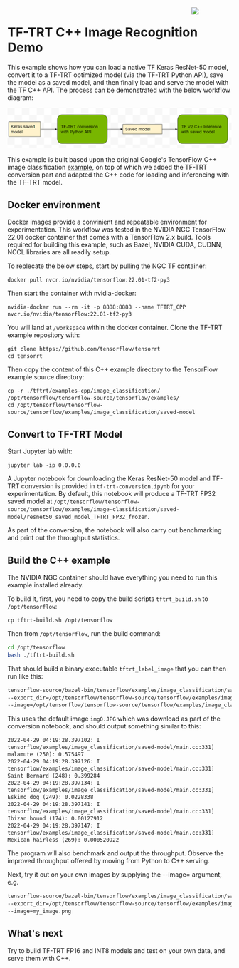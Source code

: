<!-- #region -->
<img src="https://developer.download.nvidia.com//notebooks/dlsw-notebooks/tftrt_cpp_saved-model/nvidia_logo.png" style="width: 90px; float: right;">


# TF-TRT C++ Image Recognition Demo

This example shows how you can load a native TF Keras ResNet-50 model, convert it to a TF-TRT optimized model (via the TF-TRT Python API), save the model as a saved model, and then finally load and serve the model with the TF C++ API. The process can be demonstrated with the below workflow diagram:


![TF-TRT C++ Inference workflow](TF-TRT_CPP_inference_saved_model.png "TF-TRT C++ Inference")

This example is built based upon the original Google's TensorFlow C++ image classification [example](https://github.com/tensorflow/tensorflow/tree/master/tensorflow/examples/label_image), on top of which we added the TF-TRT conversion part and adapted the C++ code for loading and inferencing with the TF-TRT model.

## Docker environment
Docker images provide a convinient and repeatable environment for experimentation. This workflow was tested in the NVIDIA NGC TensorFlow 22.01 docker container that comes with a TensorFlow 2.x build. Tools required for building this example, such as Bazel, NVIDIA CUDA, CUDNN, NCCL libraries are all readily setup.

To replecate the below steps, start by pulling the NGC TF container:

```
docker pull nvcr.io/nvidia/tensorflow:22.01-tf2-py3
```
Then start the container with nvidia-docker:

```
nvidia-docker run --rm -it -p 8888:8888 --name TFTRT_CPP nvcr.io/nvidia/tensorflow:22.01-tf2-py3
```

You will land at `/workspace` within the docker container. Clone the TF-TRT example repository with:

```
git clone https://github.com/tensorflow/tensorrt
cd tensorrt 
```

Then copy the content of this C++ example directory to the TensorFlow example source directory:

```
cp -r ./tftrt/examples-cpp/image_classification/ /opt/tensorflow/tensorflow-source/tensorflow/examples/
cd /opt/tensorflow/tensorflow-source/tensorflow/examples/image_classification/saved-model
```

<!-- #region -->
## Convert to TF-TRT Model

Start Jupyter lab with:

```
jupyter lab -ip 0.0.0.0
```

A Jupyter notebook for downloading the Keras ResNet-50 model and TF-TRT conversion is provided in `tf-trt-conversion.ipynb` for your  experimentation. By default, this notebook will produce a TF-TRT FP32 saved model at `/opt/tensorflow/tensorflow-source/tensorflow/examples/image-classification/saved-model/resnet50_saved_model_TFTRT_FP32_frozen`.

As part of the conversion, the notebook will also carry out benchmarking and print out the throughput statistics. 


<!-- #endregion -->

## Build the C++ example
The NVIDIA NGC container should have everything you need to run this example installed already.

To build it, first, you need to copy the build scripts `tftrt_build.sh` to `/opt/tensorflow`:

```
cp tftrt-build.sh /opt/tensorflow
```

Then from `/opt/tensorflow`, run the build command:

```bash
cd /opt/tensorflow 
bash ./tftrt-build.sh
```

That should build a binary executable `tftrt_label_image` that you can then run like this:

```bash
tensorflow-source/bazel-bin/tensorflow/examples/image_classification/saved-model/tftrt_label_image \
--export_dir=/opt/tensorflow/tensorflow-source/tensorflow/examples/image_classification/saved-model/resnet50_saved_model_TFTRT_FP32_frozen \
--image=/opt/tensorflow/tensorflow-source/tensorflow/examples/image_classification/saved-model/data/img0.JPG
```

This uses the default image `img0.JPG` which was download as part of the conversion notebook, and should
output something similar to this:

```
2022-04-29 04:19:28.397102: I tensorflow/examples/image_classification/saved-model/main.cc:331] malamute (250): 0.575497
2022-04-29 04:19:28.397126: I tensorflow/examples/image_classification/saved-model/main.cc:331] Saint Bernard (248): 0.399284
2022-04-29 04:19:28.397134: I tensorflow/examples/image_classification/saved-model/main.cc:331] Eskimo dog (249): 0.0228338
2022-04-29 04:19:28.397141: I tensorflow/examples/image_classification/saved-model/main.cc:331] Ibizan hound (174): 0.00127912
2022-04-29 04:19:28.397147: I tensorflow/examples/image_classification/saved-model/main.cc:331] Mexican hairless (269): 0.000520922
```

The program will also benchmark and output the throughput. Observe the improved throughput offered by moving from Python to C++ serving.

Next, try it out on your own images by supplying the --image= argument, e.g.

```bash
tensorflow-source/bazel-bin/tensorflow/examples/image_classification/saved-model/tftrt_label_image \
--export_dir=/opt/tensorflow/tensorflow-source/tensorflow/examples/image_classification/saved-model/resnet50_saved_model_TFTRT_FP32_frozen \
--image=my_image.png
```

## What's next

Try to build TF-TRT FP16 and INT8 models and test on your own data, and serve them with C++.

```bash

```
